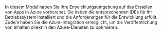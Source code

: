 In diesem Modul haben Sie Ihre Entwicklungsumgebung auf das Erstellen von Apps in Azure vorbereitet. Sie haben die entsprechenden IDEs für Ihr Betriebssystem installiert und die Anforderungen für die Entwicklung erfüllt. Zudem haben Sie die Azure-Integration ermöglicht, um die Veröffentlichung von Inhalten direkt in den Azure-Diensten zu optimieren.
